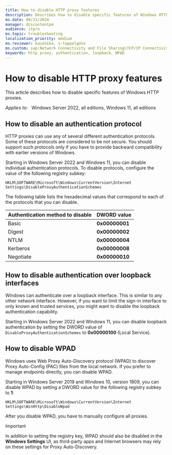 ```yaml
---
title: How to disable HTTP proxy features
description: Describes how to disable specific features of Windows HTTP proxies.
ms.date: 09/21/2024
manager: dcscontentpm
audience: itpro
ms.topic: troubleshooting
localization_priority: medium
ms.reviewer: kaushika, v-tappelgate
ms.custom: sap:Network Connectivity and File Sharing\TCP/IP Connectivity (TCP Protocol, NLA, WinHTTP), csstroubleshoot
keywords: http proxy, authentication, loopback, WPAD
---
```


# How to disable HTTP proxy features

This article describes how to disable specific features of Windows HTTP proxies.

_Applies to:_ &nbsp; Windows Server 2022, all editions, Windows 11, all editions

## How to disable an authentication protocol

HTTP proxies can use any of several different authentication protocols. Some of these protocols are considered to be not secure. You should support such protocols only if you have to provide backward compatibility with earlier versions of Windows.

Starting in Windows Server 2022 and Windows 11, you can disable individual authentication protocols. To disable protocols, configure the value of the following registry subkey:

```console
HKLM\SOFTWARE\Microsoft\Windows\CurrentVersion\Internet Settings\DisableProxyAuthenticationSchemes
```

The following table lists the hexadecimal values that correspond to each of the protocols that you can disable.

|Authentication method to disable |DWORD value |
| --- | --- |
|Basic |**0x00000001** |
|Digest |**0x00000002** |
|NTLM |**0x00000004** |
|Kerberos |**0x00000008** |
|Negotiate |**0x00000010** |

## How to disable authentication over loopback interfaces

Windows can authenticate over a loopback interface. This is similar to any other network interface. However, if you want to limit the sign-in interface to only known and trusted services, you might want to disable the loopback authentication capability.

Starting in Windows Server 2022 and Windows 11, you can disable loopback authentication by setting the DWORD value of `DisableProxyAuthenticationSchemes` to **0x00000100** (Local Service).

## How to disable WPAD

Windows uses Web Proxy Auto-Discovery protocol (WPAD) to discover Proxy Auto-Config (PAC) files from the local network. If you prefer to manage endpoints directly, you can disable WPAD.

Starting in Windows Server 2019 and Windows 10, version 1809, you can disable WPAD by setting a DWORD value for the following registry subkey to **1**:

```console
HKLM\SOFTWARE\Microsoft\Windows\CurrentVersion\Internet Settings\WinHttp\DisableWpad
```

After you disable WPAD, you have to manually configure all proxies.

> [!IMPORTANT]
> In addition to setting the registry key, WPAD should also be disabled in the **Windows Settings** UI, as third-party apps and Internet browsers may rely on these settings for Proxy Auto-Discovery.
